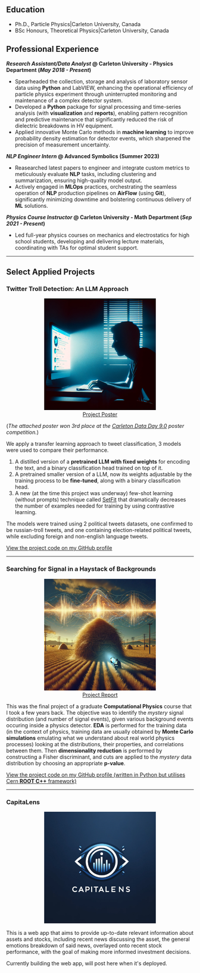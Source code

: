 ## Education
- Ph.D., Particle Physics|Carleton University, Canada
- BSc Honours, Theoretical Physics|Carleton University, Canada
  
## Professional Experience

**_Research Assistant/Data Analyst_ @ Carleton University - Physics Department (_May 2018 - Present_)**
- Spearheaded the collection, storage and analysis of laboratory sensor data using **Python** and LabVIEW, enhancing the operational efficiency of particle physics experiment through uninterrupted monitoring and maintenance of a complex detector system.
- Developed a **Python** package for signal processing and time-series analysis (with **visualization** and **reports**), enabling pattern recognition and predictive maintenance that significantly reduced the risk of dielectric breakdowns in HV equipment.
- Applied innovative Monte Carlo methods in **machine learning** to improve probability density estimation for detector events, which sharpened the precision of measurement uncertainty. 


**_NLP Engineer Intern_ @ Advanced Symbolics (Summer 2023)**
- Reasearched latest papers to engineer and integrate custom metrics to meticulously evaluate **NLP** tasks, including clustering and summarization, ensuring high-quality model output.
- Actively engaged in **MLOps** practices, orchestrating the seamless operation of **NLP** production pipelines on **AirFlow** (using **Git**), significantly minimizing downtime and bolstering continuous delivery of **ML** solutions.

**_Physics Course Instructor_ @ Carleton University - Math Department (_Sep 2021 - Present_)**
- Led full-year physics courses on mechanics and electrostatics for high school students, developing and delivering lecture materials, coordinating with TAs for optimal student support.

---
## Select Applied Projects
### Twitter Troll Detection: An LLM Approach

<div style="text-align: center;">
  <img src="/resources/TwitterTroll_cover.png?raw=true" width="300" height="300"/>
</div>

<div style="text-align: center;">
  <a href="/resources/TwitterTroll_poster.png">Project Poster</a>
</div>


(_The attached poster won 3rd place at the [Carleton Data Day 9.0](https://science.carleton.ca/dataday9/) poster competition._)

We apply a transfer learning approach to tweet classification, 3 models were used to compare their performance. 
1. A distilled version of a **pretrained LLM with fixed weights** for encoding the text, and a binary classification head trained on top of it. 
2. A pretrained smaller version of a LLM, now its weights adjustable by the training process to be **fine-tuned**, along with a binary classification head. 
3. A new (at the time this project was underway) few-shot learning (without prompts) technique called [SetFit](https://huggingface.co/blog/setfit) that dramatically decreases the number of examples needed for training by using contrastive learning.

The models were trained using 2 political tweets datasets, one confirmed to be russian-troll tweets, and one containing election-related political tweets, while excluding foreign and non-english language tweets.

[View the project code on my GitHub profile](https://github.com/m-elbeltagi/Twitter_Troll_Detection)

---

### Searching for Signal in a Haystack of Backgrounds

<div style="text-align: center;">
  <img src="/resources/SignalSearch_cover.png?raw=true" width="300" height="300"/>
</div>

<div style="text-align: center;">
  <a href="[/resources/TwitterTroll_poster.png](https://github.com/m-elbeltagi/Signal_Hypothesis_Testing/blob/main/MohamedElbeltagi_5002Project.pdf)">Project Report</a>
</div>

This was the final project of a graduate **Computational Physics** course that I took a few years back. The objective was to identify the _mystery_ signal distribution (and number of signal events), given various background events occuring inside a physics detector. **EDA** is performed for the training data (in the context of physics, training data are usually obtained by **Monte Carlo simulations** emulating what we understand about real world physics processes) looking at the distributions, their properties, and correlations between them. Then **dimensionality reduction** is performed by constructing a Fisher discriminant, and cuts are applied to the _mystery_ data distribution by choosing an appropriate **p-value**. 

[View the project code on my GitHub profile (written in Python but utilises Cern **ROOT C++** framework)](https://github.com/m-elbeltagi/Signal_Hypothesis_Testing)

---

### CapitaLens

<div style="text-align: center;">
  <img src="/resources/CapitaLens_cover.png?raw=true" width="300" height="300"/>
</div>

This is a web app that aims to provide up-to-date relevant information about assets and stocks, including recent news discussing the asset, the general emotions breakdown of said news, overlayed onto recent stock performance, with the goal of making more informed investment decisions.

Currently building the web app, will post here when it's deployed.
